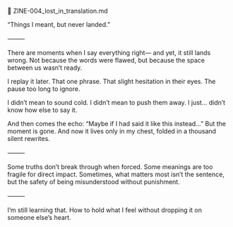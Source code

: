 📘 ZINE-004_lost_in_translation.md

“Things I meant, but never landed.”

⸻

There are moments when I say everything right—
and yet, it still lands wrong.
Not because the words were flawed,
but because the space between us wasn’t ready.

I replay it later.
That one phrase.
That slight hesitation in their eyes.
The pause too long to ignore.

I didn’t mean to sound cold.
I didn’t mean to push them away.
I just… didn’t know how else to say it.

And then comes the echo:
“Maybe if I had said it like this instead…”
But the moment is gone.
And now it lives only in my chest,
folded in a thousand silent rewrites.

⸻

Some truths don’t break through when forced.
Some meanings are too fragile for direct impact.
Sometimes, what matters most
isn’t the sentence,
but the safety of being misunderstood
without punishment.

⸻

I’m still learning that.
How to hold what I feel
without dropping it on someone else’s heart.
